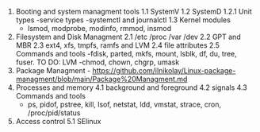 1. Booting and system managment tools
1.1 SystemV
1.2 SystemD
1.2.1 Unit types
      -service types
      -systemctl and journalctl
  1.3 Kernel modules
    - lsmod, modprobe, modinfo, rmmod, insmod
2. Filesystem and Disk Managment
  2.1 /etc /proc /var /dev
  2.2 GPT and MBR
  2.3 ext4, xfs, tmpfs, ramfs and LVM
  2.4 file attributes
  2.5 Commands and tools
    -fdisk, parted, mkfs, mount, lsblk, df, du, tree, fuser. TO DO: LVM
    -chmod, chown, chgrp, umask
3. Package Managment - https://github.com/ilnikolay/Linux-package-managment/blob/main/Package%20Managment.md
4. Processes and memory
  4.1 background and foreground
  4.2 signals
  4.3 Commands and tools
    - ps, pidof, pstree, kill, lsof, netstat, ldd, vmstat, strace, cron, /proc/pid/status
5. Access control
  5.1 SElinux
